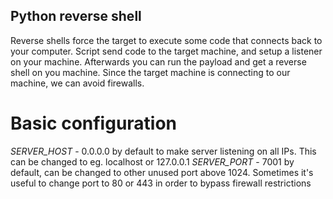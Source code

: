 ## Python reverse shell

Reverse shells force the target to execute some code that connects back to your computer. 
Script send code to the target machine, and setup a listener on your machine. 
Afterwards you can run the payload and get a reverse shell on you machine. 
Since the target machine is connecting to our machine, we can avoid firewalls.

# Basic configuration

 *SERVER_HOST* - 0.0.0.0 by default to make server listening on all IPs. This can be changed to eg. localhost or 127.0.0.1
 *SERVER_PORT* - 7001 by default, can be changed to other unused port above 1024. Sometimes it's useful to change port to 80 or 443 in order to bypass firewall restrictions

